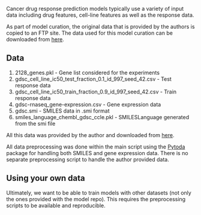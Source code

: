 Cancer drug response prediction models typically use a variety of input data including drug features, cell-line features as well as the response data. 

As part of model curation, the original data that is provided by the authors is copied to an FTP site. The data used for this model curation can be downloaded from [here](https://ftp.mcs.anl.gov/pub/candle/public/improve/Paccmann_MCA).

## Data
1) 2128_genes.pkl - Gene list considered for the experiments 
2) gdsc_cell_line_ic50_test_fraction_0.1_id_997_seed_42.csv - Test response data
3) gdsc_cell_line_ic50_train_fraction_0.9_id_997_seed_42.csv - Train response data
5) gdsc-rnaseq_gene-expression.csv - Gene expression data
6) gdsc.smi - SMILES data in .smi format
7) smiles_language_chembl_gdsc_ccle.pkl - SMILESLanguage generated from the smi file 

All this data was provided by the author and downloaded from [here](https://ibm.ent.box.com/v/paccmann-pytoda-data). 

All data preprocessing was done within the main script using the [Pytoda](https://paccmann.github.io/paccmann_datasets/api/pytoda.html) package for handling both SMILES and gene expression data. There is no separate preprocessing script to handle the author provided data.

## Using your own data
Ultimately, we want to be able to train models with other datasets (not only the ones provided with the model repo). 
This requires the preprocessing scripts to be available and reproducible.


